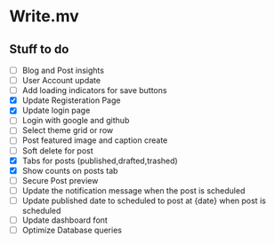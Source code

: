 # Write.mv

## Stuff to do

- [ ] Blog and Post insights
- [ ] User Account update
- [ ] Add loading indicators for save buttons
- [x] Update Registeration Page
- [x] Update login page
- [ ] Login with google and github
- [ ] Select theme grid or row
- [ ] Post featured image and caption create
- [ ] Soft delete for post
- [x] Tabs for posts (published,drafted,trashed)
- [x] Show counts on posts tab
- [ ] Secure Post preview
- [ ] Update the notification message when the post is scheduled
- [ ] Update published date to scheduled to post at {date} when post is scheduled
- [ ] Update dashboard font
- [ ] Optimize Database queries